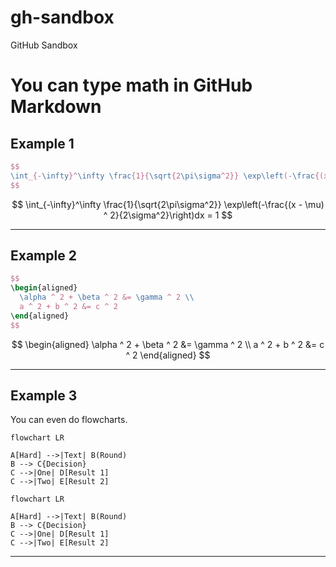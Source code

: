 # gh-sandbox
GitHub Sandbox

# You can type math in GitHub Markdown

## Example 1

```latex
$$
\int_{-\infty}^\infty \frac{1}{\sqrt{2\pi\sigma^2}} \exp\left(-\frac{(x - \mu) ^ 2}{2\sigma^2}\right)dx = 1
$$
```

$$
\int_{-\infty}^\infty \frac{1}{\sqrt{2\pi\sigma^2}} \exp\left(-\frac{(x - \mu) ^ 2}{2\sigma^2}\right)dx = 1
$$

***

## Example 2

```latex
$$
\begin{aligned}
  \alpha ^ 2 + \beta ^ 2 &= \gamma ^ 2 \\
  a ^ 2 + b ^ 2 &= c ^ 2
\end{aligned}
$$
```
$$
\begin{aligned}
  \alpha ^ 2 + \beta ^ 2 &= \gamma ^ 2 \\
  a ^ 2 + b ^ 2 &= c ^ 2
\end{aligned}
$$

***

## Example 3

You can even do flowcharts.

```
flowchart LR

A[Hard] -->|Text| B(Round)
B --> C{Decision}
C -->|One| D[Result 1]
C -->|Two| E[Result 2]
```

```mermaid
flowchart LR

A[Hard] -->|Text| B(Round)
B --> C{Decision}
C -->|One| D[Result 1]
C -->|Two| E[Result 2]
```

***
